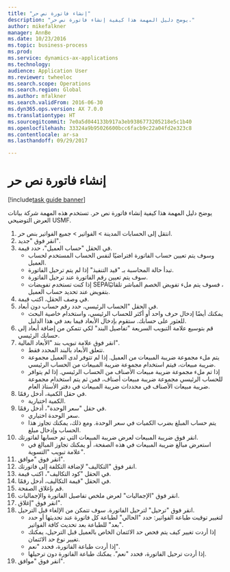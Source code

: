 ```yaml
--- 
title: "إنشاء فاتورة نص حر"
description: "يوضح دليل المهمة هذا كيفية إنشاء فاتورة نص حر."
author: mikefalkner
manager: AnnBe
ms.date: 10/23/2016
ms.topic: business-process
ms.prod: 
ms.service: dynamics-ax-applications
ms.technology: 
audience: Application User
ms.reviewer: twheeloc
ms.search.scope: Operations
ms.search.region: Global
ms.author: mfalkner
ms.search.validFrom: 2016-06-30
ms.dyn365.ops.version: AX 7.0.0
ms.translationtype: HT
ms.sourcegitcommit: 7e0a5d044133b917a3eb9386773205218e5c1b40
ms.openlocfilehash: 33324a9b95026600bcc6facb9c22a04fd2e323c8
ms.contentlocale: ar-sa
ms.lasthandoff: 09/29/2017

---
```

# <a name="create-a-free-text-invoice"></a>إنشاء فاتورة نص حر

[!include[task guide banner](../../includes/task-guide-banner.md)]

يوضح دليل المهمة هذا كيفية إنشاء فاتورة نص حر. تستخدم هذه المهمة شركة بيانات العرض التوضيحي USMF.

1. انتقل إلى الحسابات المدينة > الفواتير > جميع الفواتير بنص حر‬.
2. انقر فوق "جديد".
3. في الحقل "حساب العميل"، حدد قيمة.
    * وسوف يتم تعيين حساب الفاتورة افتراضيًا لنفس الحساب المستخدم لحساب العميل.   
    * تبدأ حالة المحاسبة بـ "قيد التنفيذ" إذا لم يتم ترحيل الفاتورة.   
    * سوف يتم تعيين رقم الفاتورة عند ترحيل الفاتورة.  
    * إذا كنت تستخدم تفويضات SEPA‏‫، فسوف يتم ملء تفويض الخصم المباشر‬ تلقائيًا بتفويض عند تحديد حساب العميل.  
4. في وصف الحقل، اكتب قيمة.
5. في الحقل "الحساب الرئيسي، حدد رقم حساب دون أبعاد.
    * يمكنك أيضًا إدخال حرف واحد أو أكثر للحساب الرئيسي، واستخدام خاصية البحث للعثور على حسابك. ستقوم بإدخال الأبعاد فيما بعد في هذا الدليل.  
6. قم بتوسيع علامة التبويب السريعة "تفاصيل البند" لكي تتمكن من إضافة أبعاد إلى حسابك الرئيسي.
7. انقر فوق علامة تبويب بند "الأبعاد المالية".
    * تتعلق الأبعاد بالبند المحدد فقط.    
    * يتم ملء مجموعة ضريبة المبيعات من العميل. إذا لم تتوفر لدى العميل مجموعة ضريبة مبيعات، فيتم استخدام مجموعة ضريبة المبيعات من الحساب الرئيسي.  
    * إذا تم ملء مجموعة ضريبة مبيعات الأصناف من الحساب الرئيسي. إذا لم يتوافر للحساب الرئيسي مجموعة ضريبة مبيعات أصناف، فمن ثم يتم استخدام مجموعة ضريبة مبيعات الأصناف في محددات ضريبة المبيعات في دفتر الأستاذ العام.    
8. في حقل الكمية، أدخل رقمًا.
    * الكمية اختيارية.  
9. في حقل "سعر الوحدة"، أدخل رقمًا.
    * سعر الوحدة اختياري.  
    * يتم حساب المبلغ بضرب الكميات في سعر الوحدة. ومع ذلك، يمكنك تجاوز هذا الحساب وإدخال مبلغ.  
10. انقر فوق ضريبة المبيعات لعرض ضريبة المبيعات التي تم حسابها لفاتورتك.
    * استعرض مبالغ ضريبة المبيعات في هذه الصفحة، أو يمكنك تجاوز المبالغ في علامة تبويب "التسوية".  
11. انقر فوق "موافق".
12. انقر فوق "التكاليف" لإضافة التكلفة إلى فاتورتك. 
13. في الحقل "كود التكاليف‬"، اكتب قيمة.
14. في الحقل "قيمة التكاليف‬، أدخل رقمًا.
15. قم بإغلاق الصفحة.
16. انقر فوق "الإجماليات" لعرض ملخص تفاصيل الفاتورة والإجماليات.
17. انقر فوق "إغلاق".
18. انقر فوق "ترحيل" لترحيل الفاتورة. سوف تتمكن من الإلغاء قبل الترحيل.
    * لتغيير توقيت طباعة الفواتير:  حدد "الحالي" لطباعة كل فاتورة عند تحديثها أو حدد "بعد" للطباعة بعد تحديث كافة الفواتير.  
    * إذا أردت تغيير كيف يتم فحص حد الائتمان الخاص بالعميل قبل الترحيل، يمكنك تغيير نوع حد الائتمان.  
    * إذا أردت طباعة الفاتورة، فحدد "نعم".  
    * إذا أردت ترحيل الفاتورة، فحدد "نعم". يمكنك طباعة الفاتورة دون ترحيلها.  
19. انقر فوق "موافق".


